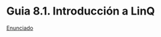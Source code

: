 # Guia 8.1. Introducción a LinQ


[Enunciado](https://docs.google.com/document/d/1khb6RTO7-MtybyRwj7GzNHPor4zj2Wgb/preview)
